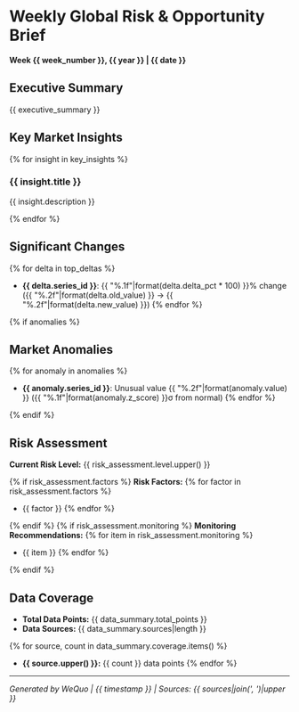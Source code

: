 # Weekly Global Risk & Opportunity Brief

**Week {{ week_number }}, {{ year }} | {{ date }}**

## Executive Summary

{{ executive_summary }}

## Key Market Insights

{% for insight in key_insights %}
### {{ insight.title }}

{{ insight.description }}

{% endfor %}

## Significant Changes

{% for delta in top_deltas %}
- **{{ delta.series_id }}**: {{ "%.1f"|format(delta.delta_pct * 100) }}% change ({{ "%.2f"|format(delta.old_value) }} → {{ "%.2f"|format(delta.new_value) }})
{% endfor %}

{% if anomalies %}
## Market Anomalies

{% for anomaly in anomalies %}
- **{{ anomaly.series_id }}**: Unusual value {{ "%.2f"|format(anomaly.value) }} ({{ "%.1f"|format(anomaly.z_score) }}σ from normal)
{% endfor %}

{% endif %}
## Risk Assessment

**Current Risk Level:** {{ risk_assessment.level.upper() }}

{% if risk_assessment.factors %}
**Risk Factors:**
{% for factor in risk_assessment.factors %}
- {{ factor }}
{% endfor %}

{% endif %}
{% if risk_assessment.monitoring %}
**Monitoring Recommendations:**
{% for item in risk_assessment.monitoring %}
- {{ item }}
{% endfor %}

{% endif %}
## Data Coverage

- **Total Data Points:** {{ data_summary.total_points }}
- **Data Sources:** {{ data_summary.sources|length }}

{% for source, count in data_summary.coverage.items() %}
- **{{ source.upper() }}:** {{ count }} data points
{% endfor %}

---

*Generated by WeQuo | {{ timestamp }} | Sources: {{ sources|join(', ')|upper }}*
